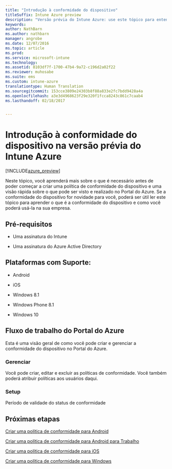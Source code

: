 ```yaml
---
title: "Introdução à conformidade do dispositivo"
titleSuffix: Intune Azure preview
description: "Versão prévia do Intune Azure: use este tópico para entender os pré-requisitos que você precisa para criar políticas de conformidade no Microsoft Intune"
keywords: 
author: NathBarn
ms.author: nathbarn
manager: angrobe
ms.date: 12/07/2016
ms.topic: article
ms.prod: 
ms.service: microsoft-intune
ms.technology: 
ms.assetid: 8103df7f-1700-47b4-9a72-c196d2a02f22
ms.reviewer: muhosabe
ms.suite: ems
ms.custom: intune-azure
translationtype: Human Translation
ms.sourcegitcommit: 153cce3809e24303b8f88a833e2fc7bdd9428a4a
ms.openlocfilehash: a3e3d4968623f29e320f1fcca8243c861c7caab4
ms.lasthandoff: 02/18/2017


---
```


# <a name="get-started-with-device-compliance-in-intune-azure-preview"></a>Introdução à conformidade do dispositivo na versão prévia do Intune Azure


[!INCLUDE[azure_preview](../includes/azure_preview.md)]

Neste tópico, você aprenderá mais sobre o que é necessário antes de poder começar a criar uma política de conformidade do dispositivo e uma visão rápida sobre o que pode ser visto e realizado no Portal do Azure. Se a conformidade do dispositivo for novidade para você, poderá ser útil ler este tópico para aprender o que é a conformidade do dispositivo e como você poderá usá-la na sua empresa.

##  <a name="pre-requisites"></a>Pré-requisitos


-   Uma assinatura do Intune

-   Uma assinatura do Azure Active Directory



##  <a name="supported-platforms"></a>Plataformas com Suporte:


-   Android

-   iOS

-   Windows 8.1

-   Windows Phone 8.1

-   Windows 10

##  <a name="azure-portal-workflow"></a>Fluxo de trabalho do Portal do Azure


Esta é uma visão geral de como você pode criar e gerenciar a conformidade do dispositivo no Portal do Azure.

<!---### Overview

When you choose the **Set device compliance** workload, the blade opens with an  **Overview** section that displays a summary view of your compliance policies that you have created and the status of the devices they have been applied to. If you
don’t have any policies configured yet, the overview will just include the various reports but with no data.--->

### <a name="manage"></a>Gerenciar

Você pode criar, editar e excluir as políticas de conformidade. Você também poderá atribuir políticas aos usuários daqui.

<!---### Monitor

This section is a detailed view of what you see in the **Overview**. A list of all the reports are displayed in this section and you can interactively drill down through each of these reports.--->

### <a name="setup"></a>Setup

Período de validade do status de conformidade

##  <a name="next-steps"></a>Próximas etapas
[Criar uma política de conformidade para Android](create-a-compliance-policy-for-android.md)

[Criar uma política de conformidade para Android para Trabalho](create-a-compliance-policy-for-android-for-work.md)

[Criar uma política de conformidade para iOS](create-a-compliance-policy-for-ios.md)

[Criar uma política de conformidade para Windows](create-a-compliance-policy-for-windows.md)

